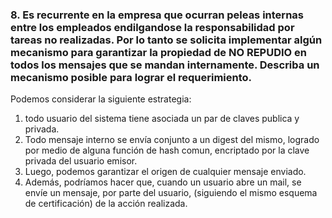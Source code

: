 ### 8. Es recurrente en la empresa que ocurran peleas internas entre los empleados endilgandose la responsabilidad por tareas no realizadas. Por lo tanto se solicita implementar algún mecanismo para garantizar la propiedad de NO REPUDIO en todos los mensajes que se mandan internamente. Describa un mecanismo posible para lograr el requerimiento.

Podemos considerar la siguiente estrategia:

1. todo usuario del sistema tiene asociada un par de claves publica y privada.
2. Todo mensaje interno se envía conjunto a un digest del mismo, logrado por medio de alguna función de hash comun, encriptado por la clave privada del usuario emisor.
3. Luego, podemos garantizar el origen de cualquier mensaje enviado.
4. Además, podríamos hacer que, cuando un usuario abre un mail, se envíe un mensaje, por parte del usuario, (siguiendo el mismo esquema de certificación) de la acción realizada.